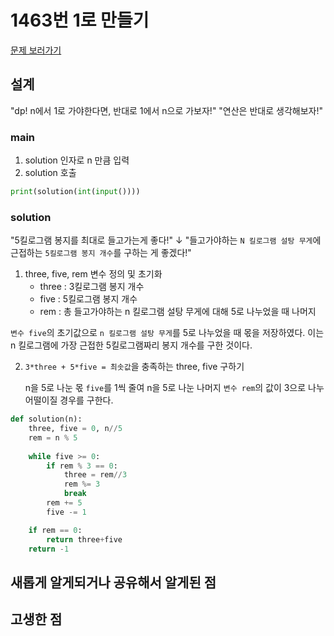 # 1463번 1로 만들기
[문제 보러가기](https://www.acmicpc.net/problem/1463)

## 설계

"dp! n에서 1로 가야한다면, 반대로 1에서 n으로 가보자!"
"연산은 반대로 생각해보자!"

### main
1. solution 인자로 n 만큼 입력
2. solution 호출 
```python
print(solution(int(input())))
```

### solution

"5킬로그램 봉지를 최대로 들고가는게 좋다!"
 ↓
"들고가야하는 `N 킬로그램 설탕 무게`에 근접하는 `5킬로그램 봉지 개수`를 구하는 게 좋겠다!"

1. three, five, rem 변수 정의 및 초기화
    - three : 3킬로그램 봉지 개수
    - five : 5킬로그램 봉지 개수
    - rem : 총 들고가야하는 n 킬로그램 설탕 무게에 대해 5로 나누었을 때 나머지

`변수 five`의 초기값으로 `n 킬로그램 설탕 무게`를 5로 나누었을 때 몫을 저장하였다. 
이는 n 킬로그램에 가장 근접한 5킬로그램짜리 봉지 개수를 구한 것이다. 

2. `3*three + 5*five = 최솟값`을 충족하는 three, five 구하기
    
    n을 5로 나눈 몫 `five`를 1씩 줄여 n을 5로 나눈 나머지 `변수 rem`의 값이 3으로 나누어떨이질 경우를 구한다.
    
```python
def solution(n):
    three, five = 0, n//5
    rem = n % 5
   
    while five >= 0:
        if rem % 3 == 0:
            three = rem//3
            rem %= 3
            break
        rem += 5
        five -= 1

    if rem == 0:
        return three+five
    return -1
```

## 새롭게 알게되거나 공유해서 알게된 점


## 고생한 점
